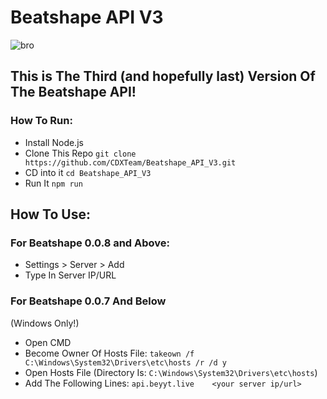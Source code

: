 # Beatshape API V3
![bro](https://cdn.bycrxhit.de/assets/beatshape/banner.png)

## This is The Third (and hopefully last) Version Of The Beatshape API!

### How To Run:

- Install Node.js
- Clone This Repo `git clone https://github.com/CDXTeam/Beatshape_API_V3.git`
- CD into it `cd Beatshape_API_V3`
- Run It `npm run`

## How To Use:
### For Beatshape 0.0.8 and Above:
- Settings > Server > Add
- Type In Server IP/URL

### For Beatshape 0.0.7 And Below
(Windows Only!)
- Open CMD
- Become Owner Of Hosts File: `takeown /f C:\Windows\System32\Drivers\etc\hosts /r /d y`
- Open Hosts File (Directory Is: `C:\Windows\System32\Drivers\etc\hosts`)
- Add The Following Lines: `api.beyyt.live    <your server ip/url>`
